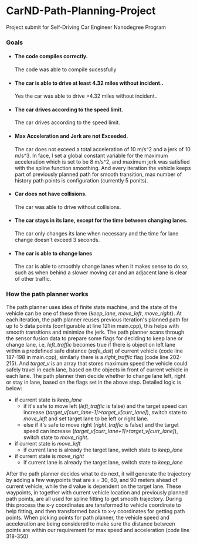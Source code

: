 # CarND-Path-Planning-Project
Project submit for Self-Driving Car Engineer Nanodegree Program
   
### Goals
* #### The code compiles correctly.
    The code was able to compile sucessfully
* #### The car is able to drive at least 4.32 miles without incident..
    Yes the car was able to drive >4.32 miles without incident..
* #### The car drives according to the speed limit.
    The car drives according to the speed limit.
* #### Max Acceleration and Jerk are not Exceeded.
    The car does not exceed a total acceleration of 10 m/s^2 and a jerk of 10 m/s^3. In face, I set a global constant variable for the maximum acceleration which is set to be 8 m/s^2, and maximum jerk was satisfied with the spline function smoothing. And every iteration the vehicle keeps part of previously planned path for smooth transition, max number of history path points is configuration (currently 5 ponits).

* #### Car does not have collisions.
    The car was able to drive without collisions.

* #### The car stays in its lane, except for the time between changing lanes.
    The car only changes its lane when necessary and the time for lane change doesn't exceed 3 seconds.

* #### The car is able to change lanes

    The car is able to smoothly change lanes when it makes sense to do so, such as when behind a slower moving car and an adjacent lane is clear of other traffic.

### How the path planner works

The path planner uses idea of finite state machine, and the state of the vehicle can be one of these three {*keep_lane*, *move_left*, *move_right*}.
    At each iteration, the path planner reuses previous iteration's planned path for up to 5 data points (configurable at line 121 in main.cpp), this helps with smooth transitions and minimize the jerk.
    The path planner scans through the sensor fusion data to prepare some flags for deciding to keep lane or change lane, i.e, *left_traffic* becomes true if there is object on left lane within a predefined safe distance (*safe_dist*) of current vehicle (code line 187-198 in main.cpp), similarly there is a *right_traffic* flag (code line 202-215). And *target_v* is an array that stores maximum speed the vehicle could safely travel in each lane, based on the objects in front of current vehicle in each lane.
    The path planner then decide whether to change lane left, right or stay in lane, based on the flags set in the above step. Detailed logic is below:
  - if current state is *keep_lane* 
    - if it's safe to move left (*left_traffic* is false) and the target speed can increase (*target_v[curr_lane-1]>target_v[curr_lane]*), switch state to *move_left* and set target lane to be left or right lane.
    - else if it's safe to move right (*right_traffic* is false) and the target speed can increase (*target_v[curr_lane+1]>target_v[curr_lane]*), switch state to *move_right*.
  - if current state is *move_left* 
    - if current lane is already the target lane, switch state to *keep_lane*
  - if current state is *move_right* 
    - if current lane is already the target lane, switch state to *keep_lane* 
   
After the path planner decides what to do next, it will generate the trajectory by adding a few waypoints that are s = 30, 60, and 90 meters ahead of current vehicle, while the d value is dependent on the target lane. These waypoints, in together with current vehicle location and previously planned path points, are all used for spline fitting to get smooth trajectory. During this process the x-y coordinates are tansformed to vehicle coordinate to help fitting, and then transformed back to x-y coordinates for getting path points. When picking points for path planner, the vehicle speed and acceleration are being considered to make sure the distance between points are within our requirement for max speed and acceleration (code line 318-350)
